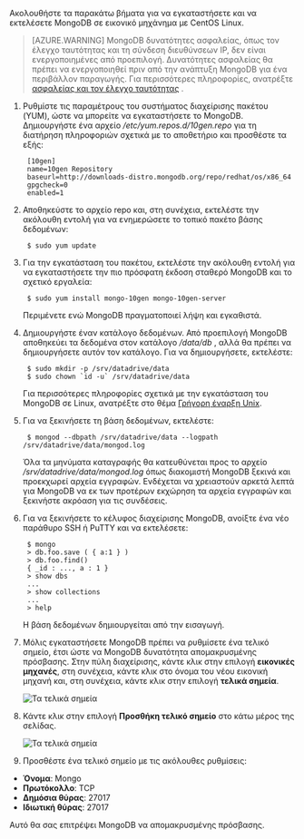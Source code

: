 Ακολουθήστε τα παρακάτω βήματα για να εγκαταστήσετε και να εκτελέσετε MongoDB σε εικονικό μηχάνημα με CentOS Linux.

> [AZURE.WARNING] MongoDB δυνατότητες ασφαλείας, όπως τον έλεγχο ταυτότητας και τη σύνδεση διευθύνσεων IP, δεν είναι ενεργοποιημένες από προεπιλογή. Δυνατότητες ασφαλείας θα πρέπει να ενεργοποιηθεί πριν από την ανάπτυξη MongoDB για ένα περιβάλλον παραγωγής.  Για περισσότερες πληροφορίες, ανατρέξτε [ασφαλείας και τον έλεγχο ταυτότητας](http://www.mongodb.org/display/DOCS/Security+and+Authentication) .

1. Ρυθμίστε τις παραμέτρους του συστήματος διαχείρισης πακέτου (YUM), ώστε να μπορείτε να εγκαταστήσετε το MongoDB. Δημιουργήστε ένα αρχείο */etc/yum.repos.d/10gen.repo* για τη διατήρηση πληροφοριών σχετικά με το αποθετήριο και προσθέστε τα εξής:

        [10gen]
        name=10gen Repository
        baseurl=http://downloads-distro.mongodb.org/repo/redhat/os/x86_64
        gpgcheck=0
        enabled=1

2. Αποθηκεύστε το αρχείο repo και, στη συνέχεια, εκτελέστε την ακόλουθη εντολή για να ενημερώσετε το τοπικό πακέτο βάσης δεδομένων:

        $ sudo yum update

3. Για την εγκατάσταση του πακέτου, εκτελέστε την ακόλουθη εντολή για να εγκαταστήσετε την πιο πρόσφατη έκδοση σταθερό MongoDB και το σχετικό εργαλεία:

        $ sudo yum install mongo-10gen mongo-10gen-server

    Περιμένετε ενώ MongoDB πραγματοποιεί λήψη και εγκαθιστά.

4. Δημιουργήστε έναν κατάλογο δεδομένων. Από προεπιλογή MongoDB αποθηκεύει τα δεδομένα στον κατάλογο */data/db* , αλλά θα πρέπει να δημιουργήσετε αυτόν τον κατάλογο. Για να δημιουργήσετε, εκτελέστε:

        $ sudo mkdir -p /srv/datadrive/data
        $ sudo chown `id -u` /srv/datadrive/data

    Για περισσότερες πληροφορίες σχετικά με την εγκατάσταση του MongoDB σε Linux, ανατρέξτε στο θέμα [Γρήγορη έναρξη Unix][QuickstartUnix].

5. Για να ξεκινήσετε τη βάση δεδομένων, εκτελέστε:

        $ mongod --dbpath /srv/datadrive/data --logpath /srv/datadrive/data/mongod.log

    Όλα τα μηνύματα καταγραφής θα κατευθύνεται προς το αρχείο */srv/datadrive/data/mongod.log* όπως διακομιστή MongoDB ξεκινά και προεκχωρεί αρχεία εγγραφών. Ενδέχεται να χρειαστούν αρκετά λεπτά για MongoDB να εκ των προτέρων εκχώρηση τα αρχεία εγγραφών και ξεκινήστε ακρόαση για τις συνδέσεις.

6. Για να ξεκινήσετε το κέλυφος διαχείρισης MongoDB, ανοίξτε ένα νέο παράθυρο SSH ή PuTTY και να εκτελέσετε:

        $ mongo
        > db.foo.save ( { a:1 } )
        > db.foo.find()
        { _id : ..., a : 1 }
        > show dbs  
        ...
        > show collections  
        ...  
        > help  

    Η βάση δεδομένων δημιουργείται από την εισαγωγή.

7. Μόλις εγκαταστήσετε MongoDB πρέπει να ρυθμίσετε ένα τελικό σημείο, έτσι ώστε να MongoDB δυνατότητα απομακρυσμένης πρόσβασης. Στην πύλη διαχείρισης, κάντε κλικ στην επιλογή **εικονικές μηχανές**, στη συνέχεια, κάντε κλικ στο όνομα του νέου εικονική μηχανή και, στη συνέχεια, κάντε κλικ στην επιλογή **τελικά σημεία**.
    
    ![Τα τελικά σημεία][Image7]

8. Κάντε κλικ στην επιλογή **Προσθήκη τελικό σημείο** στο κάτω μέρος της σελίδας.
    
    ![Τα τελικά σημεία][Image8]

9. Προσθέστε ένα τελικό σημείο με τις ακόλουθες ρυθμίσεις:

 - **Όνομα**: Mongo
 - **Πρωτόκολλο**: TCP
 - **Δημόσια θύρας**: 27017
 - **Ιδιωτική θύρας**: 27017
 
 Αυτό θα σας επιτρέψει MongoDB να απομακρυσμένης πρόσβασης.



[QuickStartUnix]: http://www.mongodb.org/display/DOCS/Quickstart+Unix


[Image7]: ./media/install-and-run-mongo-on-centos-vm/LinuxVmAddEndpoint.png
[Image8]: ./media/install-and-run-mongo-on-centos-vm/LinuxVmAddEndpoint2.png
